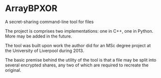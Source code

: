 ArrayBPXOR
==========

A secret-sharing command-line tool for files

The project is comprises two implementations: one in C++, one in Python. More may be added in the future.

The tool was built upon work the author did for an MSc degree project at the University of Liverpool during 2013.

The basic premise behind the utility of the tool is that a file may be split into several encrypted shares, 
any two of which are required to recreate the original.

